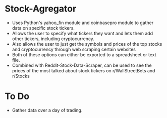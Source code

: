 # Stock-Agregator
- Uses Python's yahoo_fin module and coinbasepro module to gather data on specific stock tickers.
- Allows the user to specify what tickers they want and lets them add other tickers, including cryptocurrency.
- Also allows the user to just get the symbols and prices of the top stocks and cryptocurrency through web scraping certain websites
- Both of these options can either be exported to a spreadsheet or text file.
- Combined with Reddit-Stock-Data-Scraper, can be used to see the prices of the most talked about stock tickers on r/WallStreetBets and r/Stocks
# To Do
- Gather data over a day of trading.
